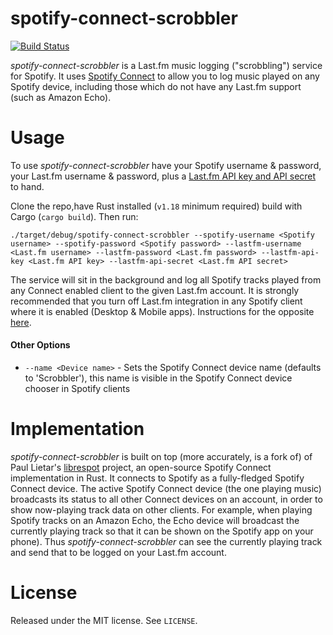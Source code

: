 # spotify-connect-scrobbler
[![Build Status](https://travis-ci.org/bobbo/spotify-connect-scrobbler.svg?branch=master)](https://travis-ci.org/bobbo/spotify-connect-scrobbler)

*spotify-connect-scrobbler* is a Last.fm music logging ("scrobbling") service for Spotify. It uses [Spotify Connect](https://www.spotify.com/connect/) to allow you to  log music played on any Spotify device, including those which do not have any Last.fm support (such as Amazon Echo).

# Usage

To use *spotify-connect-scrobbler* have your Spotify username & password, your Last.fm username & password, plus a [Last.fm API key and API secret](https://www.last.fm/api/account/create) to hand.

Clone the repo,have Rust installed (`v1.18` minimum required) build with Cargo (`cargo build`). Then run:

`./target/debug/spotify-connect-scrobbler --spotify-username <Spotify username> --spotify-password <Spotify password> --lastfm-username <Last.fm username> --lastfm-password <Last.fm password> --lastfm-api-key <Last.fm API key> --lastfm-api-secret <Last.fm API secret>`

The service will sit in the background and log all Spotify tracks played from any Connect enabled client to the given Last.fm account. It is strongly recommended that you turn off Last.fm integration in any Spotify client where it is enabled (Desktop & Mobile apps). Instructions for the opposite [here](https://support.spotify.com/us/using_spotify/app_integrations/scrobble-to-last-fm/).

#### Other Options

* `--name <Device name>` - Sets the Spotify Connect device name (defaults to 'Scrobbler'), this name is visible in the Spotify Connect device chooser in Spotify clients

# Implementation
 
 *spotify-connect-scrobbler* is built on top (more accurately, is a fork of) of Paul Lietar's [librespot](https://github.com/plietar/librespot) project, an open-source Spotify Connect implementation in Rust. It connects to Spotify as a fully-fledged Spotify Connect device. The active Spotify Connect device (the one playing music) broadcasts its status to all other Connect devices on an account, in order to show now-playing track data on other clients. For example, when playing Spotify tracks on an Amazon Echo, the Echo device will broadcast the currently playing track so that it can be shown on the Spotify app on your phone). Thus *spotify-connect-scrobbler* can see the currently playing track and send that to be logged on your Last.fm account.

 # License

 Released under the MIT license. See `LICENSE`.
 